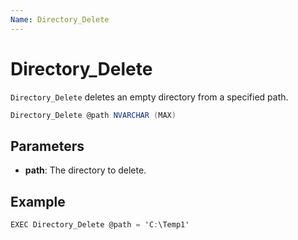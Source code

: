 ```yaml
---
Name: Directory_Delete
---
```


# Directory_Delete

`Directory_Delete` deletes an empty directory from a specified path.

```csharp
Directory_Delete @path NVARCHAR (MAX)
```

## Parameters

 - **path**: The directory to delete.

## Example

```csharp
EXEC Directory_Delete @path = 'C:\Temp1'
```

